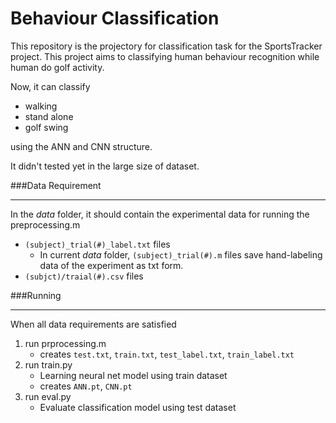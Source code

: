 # Behaviour Classification
This repository is the projectory for classification task for the SportsTracker project. 
This project aims to classifying human behaviour recognition while human do golf activity.

Now, it can classify 

- walking
- stand alone
- golf swing

using the ANN and CNN structure.

It didn't tested yet in the large size of dataset.


###Data Requirement

---

In the *data* folder, it should contain the experimental data for running the preprocessing.m

- `(subject)_trial(#)_label.txt` files
    - In current *data* folder, `(subject)_trial(#).m` files save hand-labeling data of 
    the experiment as txt form.
- `(subjct)/traial(#).csv` files


###Running

---

When all data requirements are satisfied

1. run prprocessing.m
    * creates `test.txt`, `train.txt`, `test_label.txt`, `train_label.txt`
2. run train.py
    * Learning neural net model using train dataset
    * creates `ANN.pt`, `CNN.pt`
3.  run eval.py
    * Evaluate classification model using test dataset